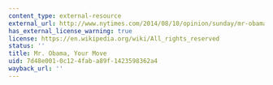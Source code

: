 ```yaml
---
content_type: external-resource
external_url: http://www.nytimes.com/2014/08/10/opinion/sunday/mr-obama-your-move.html?_r=0
has_external_license_warning: true
license: https://en.wikipedia.org/wiki/All_rights_reserved
status: ''
title: Mr. Obama, Your Move
uid: 7d48e001-0c12-4fab-a89f-1423598362a4
wayback_url: ''
---
```

